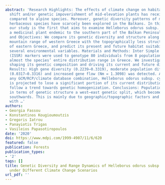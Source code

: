 ```yaml
---
abstract: 'Research Highlights: The effects of climate change on habitat loss, range
  shift and/or genetic impoverishment of mid-elevation plants has received less attention
  compared to alpine species. Moreover, genetic diversity patterns of mountain forest
  herbaceous species have scarcely been explored in the Balkans. In this context,
  our study is the first that aims to examine Helleborus odorus subsp. cyclophyllus,
  a medicinal plant endemic to the southern part of the Balkan Peninsula. Background
  and Objectives: We compare its genetic diversity and structure along the continuous
  mountain range of western Greece with the topographically less structured mountains
  of eastern Greece, and predict its present and future habitat suitability, using
  several environmental variables. Materials and Methods: Inter Simple Sequence Repeat
  (ISSR) markers were used to genotype 80 individuals from 8 populations, covering
  almost the species’ entire distribution range in Greece. We investigated the factors
  shaping its genetic composition and driving its current and future distribution.
  Results: High gene diversity (0.2239–0.3319), moderate population differentiation
  (0.0317–0.3316) and increased gene flow (Nm = 1.3098) was detected. According to
  any GCM/RCP/climate database combination, Helleborus odorus subsp. cyclophyllus
  is projected to lose a significant portion of its current distribution by 2070 and
  follow a trend towards genetic homogenization. Conclusions: Populations exhibit
  in terms of genetic structure a west–east genetic split, which becomes more evident
  southwards. This is mainly due to geographic/topographic factors and their interplay
  with …'
authors:
- Georgia Fassou
- Konstantinos Kougioumoutzis
- Gregoris Iatrou
- Panayiotis Trigas
- Vasileios Papasotiropoulos
date: '2020'
doi: https://www.mdpi.com/1999-4907/11/6/620
featured: false
publication: Forests
publication_types:
- '2'
tags: []
title: Genetic Diversity and Range Dynamics of Helleborus odorus subsp. cyclophyllus
  under Different Climate Change Scenarios
url_pdf: ''
---
```

